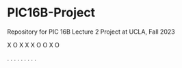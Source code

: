 # PIC16B-Project
Repository for PIC 16B Lecture 2 Project at UCLA, Fall 2023

X O X 
X X O
O X O

. . . 
. . .
. . .